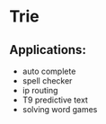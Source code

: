 # Trie

## Applications:
- auto complete
- spell checker
- ip routing
- T9 predictive text
- solving word games
